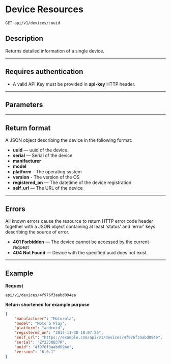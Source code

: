 # Device Resources

    GET api/v1/devices/:uuid

## Description
Returns detailed information of a single device.

***

## Requires authentication
* A valid API Key must be provided in **api-key** HTTP header.
***

## Parameters

***

## Return format
A JSON object describing the device in the following format:

- **uuid** — uuid of the device.
- **serial** — Serial of the device
- **manifacturer**
- **model**
- **platform** - The operating system
- **version** - The version of the OS
- **registered_on** — The datetime of the device registration
- **self_url** — The URL of the device

***

## Errors
All known errors cause the resource to return HTTP error code header together with a JSON object containing at least 'status' and 'error' keys describing the source of error.

- **401 Forbidden** — The device cannot be accessed by the current request
- **404 Not Found** — Device with the specified uuid does not exist.


***

## Example
**Request**

    api/v1/devices/4f976f3aabd094ea

**Return** __shortened for example purpose__
``` json
{
    "manufacturer": "Motorola",
    "model": "Moto G Play",
    "platform": "android",
    "registered_on": "2017-11-30 18:07:26",
    "self_url": "https://example.com/api/v1/devices/4f976f3aabd094e",
    "serial": "ZY223QB37R",
    "uuid": "4f976f3aabd094e",
    "version": "6.0.1"
}
```